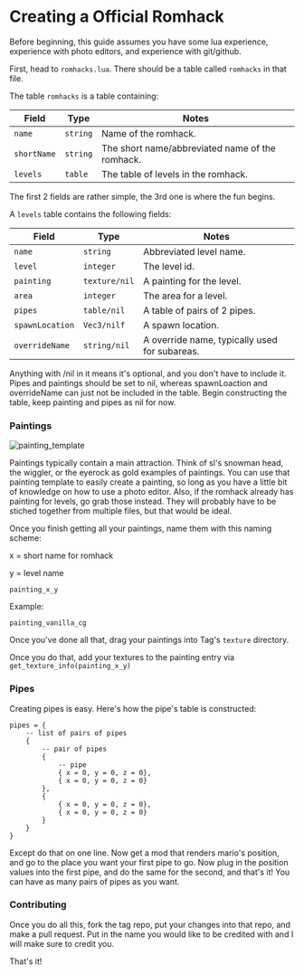 # Creating a Official Romhack

Before beginning, this guide assumes you have some lua experience, experience with photo editors, and experience with git/github.

First, head to `romhacks.lua`. There should be a table called `romhacks` in that file.

The table `romhacks` is a table containing:

| Field | Type | Notes |
| ----- | ---- | ----- |
| `name`|`string`|Name of the romhack.
| `shortName`|`string`|The short name/abbreviated name of the romhack.
| `levels`|`table`|The table of levels in the romhack.

The first 2 fields are rather simple, the 3rd one is where the fun begins.

A `levels` table contains the following fields:

| Field | Type | Notes |
| ----- | ---- | ----- |
| `name`|`string`|Abbreviated level name.
| `level`|`integer`|The level id.
| `painting` |`texture/nil`|A painting for the level.
| `area`|`integer`|The area for a level.
| `pipes`|`table/nil`|A table of pairs of 2 pipes.
| `spawnLocation`|`Vec3/nilf`|A spawn location.
| `overrideName`|`string/nil`|A override name, typically used for subareas.

Anything with /nil in it means it's optional, and you don't have to include it. Pipes and paintings should be set to nil, whereas spawnLoaction and overrideName can just not be included in the table. Begin constructing the table, keep painting and pipes as nil for now.

### Paintings

![painting_template](https://github.com/EmeraldLoc/tag-dev/assets/86802223/771dd2a2-6bc7-4d07-9799-02b4dd0166b9)

Paintings typically contain a main attraction. Think of sl's snowman head, the wiggler, or the eyerock as gold examples of paintings. You can use that painting template to easily create a painting, so long as you have a little bit of knowledge on how to use a photo editor. Also, if the romhack already has painting for levels, go grab those instead. They will probably have to be stiched together from multiple files, but that would be ideal.

Once you finish getting all your paintings, name them with this naming scheme:

x = short name for romhack

y = level name

`painting_x_y`

Example:

`painting_vanilla_cg`

Once you've done all that, drag your paintings into Tag's `texture` directory.

Once you do that, add your textures to the painting entry via `get_texture_info(painting_x_y)`

### Pipes

Creating pipes is easy. Here's how the pipe's table is constructed:

```
pipes = {
    -- list of pairs of pipes
    {
        -- pair of pipes
        {
            -- pipe
            { x = 0, y = 0, z = 0},
            { x = 0, y = 0, z = 0}
        },
        {
            { x = 0, y = 0, z = 0},
            { x = 0, y = 0, z = 0}
        }
    }
}
```

Except do that on one line. Now get a mod that renders mario's position, and go to the place you want your first pipe to go. Now plug in the position values into the first pipe, and do the same for the second, and that's it! You can have as many pairs of pipes as you want.

### Contributing

Once you do all this, fork the tag repo, put your changes into that repo, and make a pull request. Put in the name you would like to be credited with and I will make sure to credit you.

That's it!

